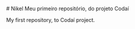 #   N i k e l 
 
Meu primeiro repositório, do projeto Codaí

My first repository, to Codaí project.

